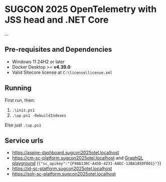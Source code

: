 # SUGCON 2025 OpenTelemetry with JSS head and .NET Core

...

<!--

TODO:

- powerpoint
    - hvad vil vi løse? composable, architecture, multiple components, sitecore stack
    - hvad er open telemetry
    - standardiseret, mange teknologier, ens koncepter
    - hvilke dele er der
      - No collector node, collector agent and collector gateway modes
    - SDK og zero-code (se dotnet-api samt solr)
    - Lightweight dev setup such as aspire dashboard
    - Production ready stacks such as signoz, grafana, cloud offerings such as SigNoz cloud, Application Insights, New Relic, Datadog
    - demo
        - show trace from traefik -> cm -> sql & solr
        - show trace from traefik -> jss -> .NET api -> external api
        - show trace tags
        - show pipeline instrumentation
        - show sql instrumentation in Sitecore 10.4 (how the collector drops parent less spans)
        - show logs
        - show metrics
    - what did we see...
      - traces across applications and technologies
      - aspire dashboard (simple dev focused)
      - signoz
      - application insights (vercel)
    - metrics
      - other: grafana/tempo, new relic, data dog, etc.
      - application level
      - OS level
    - perspektiv
      - client instrumentation
      - cloud infrastructure
- JSS app
- traefik -> dotnet api -> cm grapqh ql query/search -> sql/solr
- drawings
- ....

-->

## Pre-requisites and Dependencies

- Windows 11 24H2 or later
- Docker Desktop >= **v4.39.0**
- Valid Sitecore license at `C:\license\license.xml`

## Running

First run, then:

1. `.\init.ps1`
1. `.\up.ps1 -RebuildIndexes`

Else just `.\up.ps1`

## Service urls

- <https://aspire-dashboard.sugcon2025otel.localhost>
- <https://cm-sc-platform.sugcon2025otel.localhost> and [GraphQL playground](https://cm-sc-platform.sugcon2025otel.localhost/sitecore/api/graph/edge/ide) (`{"sc_apikey":"{F98A130C-A45D-4231-AAEC-12BA185DF801}"}`)
- <https://id-sc-platform.sugcon2025otel.localhost>
- <https://solr-sc-platform.sugcon2025otel.localhost>
